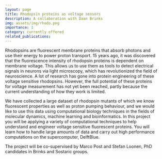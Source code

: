 ```yaml
---
layout: page
title: Rhodopsin proteins as voltage sensors
description: A collaboration with Daan Brinks
img: assets/img/rhodo.png
importance: 1
category: currently offered
related_publications: 
---
```


Rhodopsins are fluorescent membrane proteins that absorb photons and use their energy to power proton transport. 15 years ago, it was discovered that the fluorescence intensity of rhodopsin proteins is dependent on membrane voltage. This allows us to use them as tools to detect electrical signals in neurons via light microscopy, which has revolutionized the field of neuroscience. A lot of research has gone into protein engineering of these voltage sensitive rhodopsins. However, the full potential of these proteins for voltage measurement has not yet been reached, partly because the current understanding of how they work is limited.

We have collected a large dataset of rhodopsin mutants of which we know fluorescent properties as well as proton pumping behaviour, and we would like to use this data using computational biology techniques in the fields of molecular dynamics, machine learning and bioinformatics. In this project you will be applying a variety of computational techniques to help understand and engineer voltage sensitive fluorescent proteins. You will learn how to handle large amounts of data and carry out high performance computations on the supercomputer, DelftBlue.

The project will be co-supervised by Marco Post and Stefan Loonen, PhD candidates in Brinks and Sostaric groups.